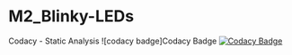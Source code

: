 # M2_Blinky-LEDs



Codacy - Static Analysis ![codacy badge]Codacy Badge
[![Codacy Badge](https://app.codacy.com/project/badge/Grade/640252ba8adc41cf82a21d0b0d32896d)](https://www.codacy.com/gh/Kanish1403200/M2_Blinky-LEDs/dashboard?utm_source=github.com&amp;utm_medium=referral&amp;utm_content=Kanish1403200/M2_Blinky-LEDs&amp;utm_campaign=Badge_Grade)

